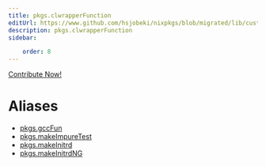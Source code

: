 ```yaml
---
title: pkgs.clwrapperFunction
editUrl: https://www.github.com/hsjobeki/nixpkgs/blob/migrated/lib/customisation.nix#L125C35
description: pkgs.clwrapperFunction
sidebar:

    order: 8
---
```


<a href="https://www.github.com/hsjobeki/nixpkgs/blob/migrated/lib/customisation.nix#L125C35">Contribute Now!</a>


# Aliases

- [pkgs.gccFun](/nix-doc-comments/reference/pkgs/pkgs-gccfun)
- [pkgs.makeImpureTest](/nix-doc-comments/reference/pkgs/pkgs-makeimpuretest)
- [pkgs.makeInitrd](/nix-doc-comments/reference/pkgs/pkgs-makeinitrd)
- [pkgs.makeInitrdNG](/nix-doc-comments/reference/pkgs/pkgs-makeinitrdng)


